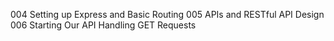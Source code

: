 004 Setting up Express and Basic Routing
005 APIs and RESTful API Design
006 Starting Our API Handling GET Requests